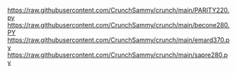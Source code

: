 


https://raw.githubusercontent.com/CrunchSammy/crunch/main/PARITY220.py
https://raw.githubusercontent.com/CrunchSammy/crunch/main/becone280.PY
https://raw.githubusercontent.com/CrunchSammy/crunch/main/emard370.py
https://raw.githubusercontent.com/CrunchSammy/crunch/main/sapre280.py


